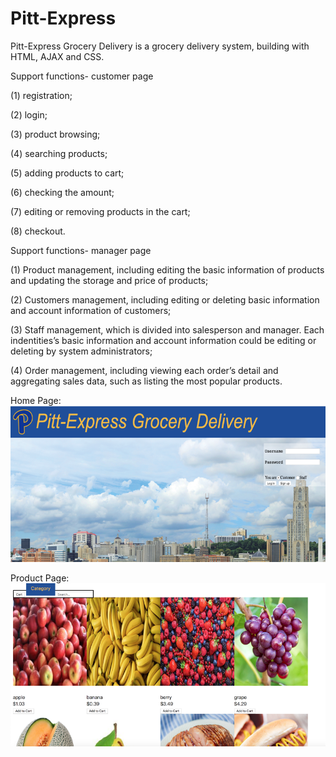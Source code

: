 # Pitt-Express
Pitt-Express Grocery Delivery is a grocery delivery system, building with HTML, AJAX and CSS.

Support functions- customer page

(1)	registration;

(2)	login; 

(3)	product browsing; 

(4)	searching products; 

(5)	adding products to cart; 

(6)	checking the amount; 

(7)	editing or removing products in the cart; 

(8)	checkout.

Support functions- manager page

(1)	Product management, including editing the basic information of products and updating the storage and price of products;

(2)	Customers management, including editing or deleting basic information and account information of customers;

(3)	Staff management, which is divided into salesperson and manager. Each indentities’s basic information and account information could be editing or deleting by system administrators;

(4)	Order management, including viewing each order’s detail and aggregating sales data, such as listing the most popular products.

Home Page:
![alt text](/Image/1.png)

Product Page:
![alt text](/Image/2.png)
